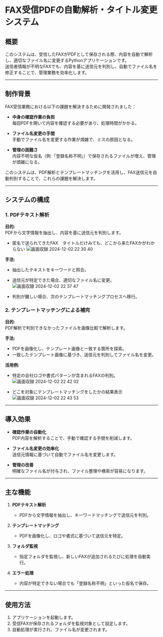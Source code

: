 
# FAX受信PDFの自動解析・タイトル変更システム

## 概要
このシステムは、受信したFAXがPDFとして保存される際、内容を自動で解析し、適切なファイル名に変更するPythonアプリケーションです。  
送信者情報が不明なFAXでも、内容を基に送信元を判別し、自動でファイル名を修正することで、管理業務を効率化します。

---

## 制作背景
FAX受信業務における以下の課題を解決するために開発されました：

- **中身の確認作業の負担**  
  毎回PDFを開いて内容を確認する必要があり、処理時間がかかる。
  
- **ファイル名変更の手間**  
  手動でファイル名を変更する作業が煩雑で、ミスの原因となる。
  
- **管理の困難さ**  
  内容不明な仮名（例:「登録名称不明」）で保存されるファイルが増え、管理が煩雑になる。

このシステムは、PDF解析とテンプレートマッチングを活用し、FAX送信元を自動判別することで、これらの課題を解決します。

---

## システムの構成
### 1. PDFテキスト解析
**目的:**  
PDFから文字情報を抽出し、内容を基に送信元を判別します。  

- 匿名で送られてきたFAX　タイトルだけみても、どこから来たFAXかがわからない
![画面収録 2024-12-02 22 30 40](https://github.com/user-attachments/assets/32f32f87-811d-419b-96b5-7a75a1279b02)

**手法:**  
- 抽出したテキストをキーワードと照合。  
- 送信元が特定できた場合、適切なファイル名に変更。
![画面収録 2024-12-02 22 37 47](https://github.com/user-attachments/assets/d774b52a-c316-44b7-b9f2-cdf2e18d3ff0)
  
- 判別が難しい場合、次のテンプレートマッチングプロセスへ移行。

### 2. テンプレートマッチングによる補完
**目的:**  
PDF解析で判別できなかったファイルを画像比較で解析します。  

**手法:**  
- PDFを画像化し、テンプレート画像と一致する箇所を探索。  
- 一致したテンプレート画像に基づき、送信元を判別してファイル名を変更。  

**活用例:**  
- 特定の会社ロゴや書式パターンが含まれるFAXの判別。
![画面収録 2024-12-02 22 42 02](https://github.com/user-attachments/assets/7ae252d4-1141-4e26-ad64-58965b28993e)

- どこを対象にテンプレートマッチングをしたかの結果表示
![画面収録 2024-12-02 22 43 53](https://github.com/user-attachments/assets/e2ed5876-daf5-419d-a05f-137e17c01a18)


---

## 導入効果
- **確認作業の自動化**  
  PDF内容を解析することで、手動で確認する手間を削減します。
  
- **ファイル名変更の効率化**  
  送信元情報に基づいて自動でファイル名を変更します。
  
- **管理の改善**  
  明確なファイル名が付与され、ファイル整理や検索が容易になります。

---

## 主な機能
1. **PDFテキスト解析**  
   - PDFから文字情報を抽出し、キーワードマッチングで送信元を判別。

2. **テンプレートマッチング**  
   - PDFを画像化し、ロゴや書式に基づいて送信元を特定。

3. **フォルダ監視**  
   - 指定フォルダを監視し、新しいFAXが追加されるたびに処理を自動実行。

4. **エラー処理**  
   - 内容が特定できない場合でも「登録名称不明」といった仮名で保存。

---

## 使用方法
1. アプリケーションを起動します。
2. 受信FAXが保存されるフォルダを監視対象として設定します。
3. 自動処理が実行され、ファイル名が変更されます。

